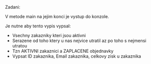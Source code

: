 Zadani:


V metode main na jejim konci je vystup do konzole.

Je nutne aby tento vypis vypsal:
- Vsechny zakazniky kteri jsou aktivni
- Serazene od toho ktery u nas nejvice utratil az po toho s nejmensi utratou
- Tzn AKTIVNI zakaznici a ZAPLACENE objednavky
- Vypsat ID zakaznika, Email zakaznika, celkovy zisk u zakaznika
